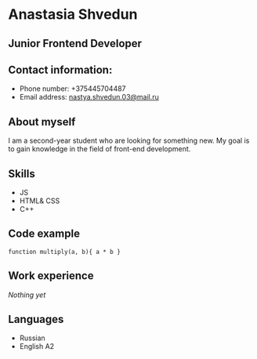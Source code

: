 # Anastasia Shvedun
## Junior Frontend Developer
## Contact information:
* Phone number: +375445704487
* Email address: nastya.shvedun.03@mail.ru 

## About myself
I am a second-year student who are looking for something new. My goal is to gain knowledge in the field of front-end development.

## Skills
* JS
* HTML& CSS
* C++

## Code example 
`` function multiply(a, b){
  a * b
} ``

 ## Work experience
_Nothing yet_ 

## Languages 
* Russian
* English A2